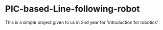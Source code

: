 # PIC-based-Line-following-robot
This is a simple project given to us in 2nd year for 'introduction for robotics'
